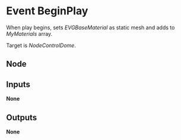 # Event BeginPlay
When play begins, sets *EVGBaseMaterial* as static mesh and adds to 
*MyMaterials* array.  

Target is *NodeControlDome*.  

## Node

## Inputs
**None**

## Outputs
**None**